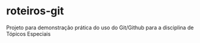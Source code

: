 # roteiros-git
Projeto para demonstração prática do uso do Git/Github para a disciplina de Tópicos Especiais
